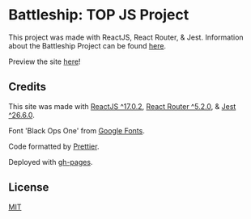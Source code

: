 # Battleship: TOP JS Project

This project was made with ReactJS, React Router, & Jest. Information about the Battleship Project can be found [here](https://www.theodinproject.com/paths/full-stack-javascript/courses/javascript/lessons/battleship).

Preview the site [here](https://savwiley.github.io/battleship/)!

## Credits

This site was made with [ReactJS ^17.0.2](https://reactjs.org/), [React Router ^5.2.0](https://reactrouter.com/), & [Jest ^26.6.0](https://jestjs.io/).

Font 'Black Ops One' from [Google Fonts](fonts.google.com).

Code formatted by [Prettier](https://prettier.io/).

Deployed with [gh-pages](https://www.npmjs.com/package/gh-pages).

## License

[MIT](https://github.com/savwiley/battleship/blob/master/LICENSE.txt)